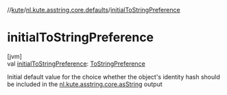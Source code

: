 //[kute](../../index.md)/[nl.kute.asstring.core.defaults](index.md)/[initialToStringPreference](initial-to-string-preference.md)

# initialToStringPreference

[jvm]\
val [initialToStringPreference](initial-to-string-preference.md): [ToStringPreference](../nl.kute.asstring.annotation.option/-to-string-preference/index.md)

Initial default value for the choice whether the object's identity hash should be included in the [nl.kute.asstring.core.asString](../nl.kute.asstring.core/as-string.md) output
